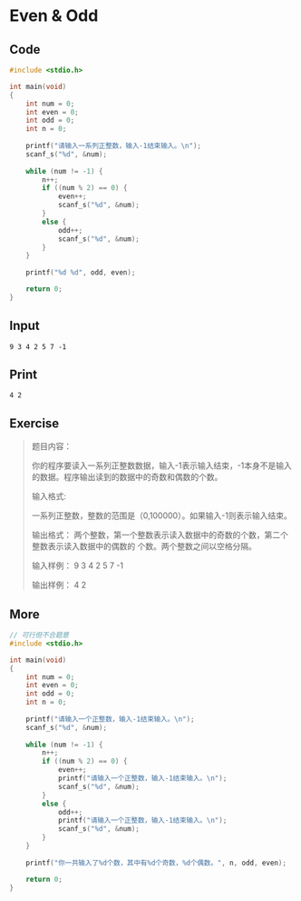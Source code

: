 # Even & Odd

## Code

```C
#include <stdio.h>

int main(void)
{
	int num = 0;
	int even = 0;
	int odd = 0;
	int n = 0;
	
	printf("请输入一系列正整数，输入-1结束输入。\n");
	scanf_s("%d", &num);
	
	while (num != -1) {
		n++;
		if ((num % 2) == 0) {
			even++;
			scanf_s("%d", &num);
		}
		else {
			odd++;
			scanf_s("%d", &num);
		}
	}
	
	printf("%d %d", odd, even);

	return 0;
}
```

## Input

`9 3 4 2 5 7 -1`

## Print

`4 2`

## Exercise

> 题目内容： 
>
> 你的程序要读入一系列正整数数据，输入-1表示输入结束，-1本身不是输入的数据。程序输出读到的数据中的奇数和偶数的个数。
>
> 输入格式:
>
> 一系列正整数，整数的范围是（0,100000）。如果输入-1则表示输入结束。
>
> 输出格式： 两个整数，第一个整数表示读入数据中的奇数的个数，第二个整数表示读入数据中的偶数的 个数。两个整数之间以空格分隔。
>
> 输入样例： 9 3 4 2 5 7 -1
>
> 输出样例： 4 2

## More

```c
// 可行但不合题意
#include <stdio.h>

int main(void)
{
	int num = 0;
	int even = 0;
	int odd = 0;
	int n = 0;
	
	printf("请输入一个正整数，输入-1结束输入。\n");
	scanf_s("%d", &num);
	
	while (num != -1) {
		n++;
		if ((num % 2) == 0) {
			even++;
			printf("请输入一个正整数，输入-1结束输入。\n");
			scanf_s("%d", &num);
		}
		else {
			odd++;
			printf("请输入一个正整数，输入-1结束输入。\n");
			scanf_s("%d", &num);
		}
	}
	
	printf("你一共输入了%d个数，其中有%d个奇数，%d个偶数。", n, odd, even);

	return 0;
}
```

